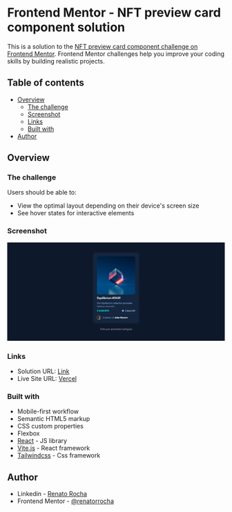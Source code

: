 # Frontend Mentor - NFT preview card component solution

This is a solution to the [NFT preview card component challenge on Frontend Mentor](https://www.frontendmentor.io/challenges/nft-preview-card-component-SbdUL_w0U). Frontend Mentor challenges help you improve your coding skills by building realistic projects.

## Table of contents

- [Overview](#overview)
  - [The challenge](#the-challenge)
  - [Screenshot](#screenshot)
  - [Links](#links)
  - [Built with](#built-with)
- [Author](#author)

## Overview

### The challenge

Users should be able to:

- View the optimal layout depending on their device's screen size
- See hover states for interactive elements

### Screenshot

![Screenshot of the project](Screenshot.png)

### Links

- Solution URL: [Link](https://www.frontendmentor.io/solutions/responsive-nft-preview-M0HD97lLoc)
- Live Site URL: [Vercel](https://nft-preview-card-sage-five.vercel.app/)

### Built with

- Mobile-first workflow
- Semantic HTML5 markup
- CSS custom properties
- Flexbox
- [React](https://reactjs.org/) - JS library
- [Vite.js](https://vitejs.dev/) - React framework
- [Tailwindcss](https://tailwindcss.com/) - Css framework

## Author

- Linkedin - [Renato Rocha](https://www.linkedin.com/in/renato-rrodrigues/)
- Frontend Mentor - [@renatorrocha](https://www.frontendmentor.io/profile/renatorrocha)
